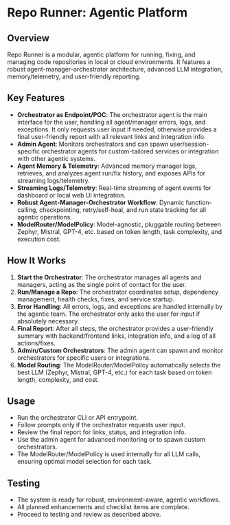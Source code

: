 # Repo Runner: Agentic Platform

## Overview

Repo Runner is a modular, agentic platform for running, fixing, and managing code repositories in local or cloud environments. It features a robust agent-manager-orchestrator architecture, advanced LLM integration, memory/telemetry, and user-friendly reporting.

## Key Features

- **Orchestrator as Endpoint/POC**: The orchestrator agent is the main interface for the user, handling all agent/manager errors, logs, and exceptions. It only requests user input if needed, otherwise provides a final user-friendly report with all relevant links and integration info.
- **Admin Agent**: Monitors orchestrators and can spawn user/session-specific orchestrator agents for custom-tailored services or integration with other agentic systems.
- **Agent Memory & Telemetry**: Advanced memory manager logs, retrieves, and analyzes agent run/fix history, and exposes APIs for streaming logs/telemetry.
- **Streaming Logs/Telemetry**: Real-time streaming of agent events for dashboard or local web UI integration.
- **Robust Agent-Manager-Orchestrator Workflow**: Dynamic function-calling, checkpointing, retry/self-heal, and run state tracking for all agentic operations.
- **ModelRouter/ModelPolicy**: Model-agnostic, pluggable routing between Zephyr, Mistral, GPT-4, etc. based on token length, task complexity, and execution cost.

## How It Works

1. **Start the Orchestrator**: The orchestrator manages all agents and managers, acting as the single point of contact for the user.
2. **Run/Manage a Repo**: The orchestrator coordinates setup, dependency management, health checks, fixes, and service startup.
3. **Error Handling**: All errors, logs, and exceptions are handled internally by the agentic team. The orchestrator only asks the user for input if absolutely necessary.
4. **Final Report**: After all steps, the orchestrator provides a user-friendly summary with backend/frontend links, integration info, and a log of all actions/fixes.
5. **Admin/Custom Orchestrators**: The admin agent can spawn and monitor orchestrators for specific users or integrations.
6. **Model Routing**: The ModelRouter/ModelPolicy automatically selects the best LLM (Zephyr, Mistral, GPT-4, etc.) for each task based on token length, complexity, and cost.

## Usage

- Run the orchestrator CLI or API entrypoint.
- Follow prompts only if the orchestrator requests user input.
- Review the final report for links, status, and integration info.
- Use the admin agent for advanced monitoring or to spawn custom orchestrators.
- The ModelRouter/ModelPolicy is used internally for all LLM calls, ensuring optimal model selection for each task.

## Testing

- The system is ready for robust, environment-aware, agentic workflows.
- All planned enhancements and checklist items are complete.
- Proceed to testing and review as described above. 